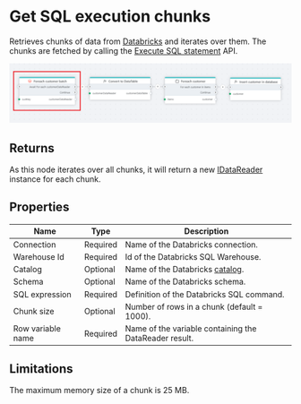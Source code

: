 # Get SQL execution chunks

Retrieves chunks of data from [Databricks](https://www.databricks.com/databricks-documentation) and iterates over them. The chunks are fetched by calling the [Execute SQL statement](https://docs.databricks.com/api/azure/workspace/statementexecution/executestatement) API.

![img](../../../../images/flow/databricks.png)

## Returns

As this node iterates over all chunks, it will return a new [IDataReader](https://learn.microsoft.com/en-us/dotnet/api/system.data.idatareader) instance for each chunk.

## Properties

| Name              | Type       | Description												|
|-------------------|------------|----------------------------------------------------------|
| Connection        | Required   | Name of the Databricks connection.						|
| Warehouse Id      | Required   | Id of the Databricks SQL Warehouse.						|
| Catalog           | Optional   | Name of the Databricks [catalog](https://learn.microsoft.com/en-us/azure/databricks/introduction/).  |
| Schema            | Optional   | Name of the Databricks schema.							|
| SQL expression    | Required   | Definition of the Databricks SQL command.				|
| Chunk size		| Optional   | Number of rows in a chunk (default = 1000).				|
| Row variable name | Required   | Name of the variable containing the DataReader result.	|

## Limitations

The maximum memory size of a chunk is 25 MB.
